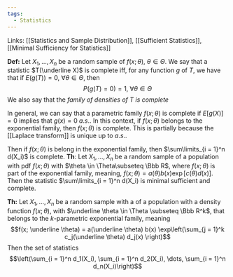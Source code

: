 ```yaml
---
tags:
  - Statistics
---
```

Links: [[Statistics and Sample Distribution]], [[Sufficient Statistics]], [[Minimal Sufficiency for Statistics]]

**Def:** Let $X_1, \dots, X_n$ be a random sample of $f(x;\theta)$, $\theta \in \Theta$. We say that a statistic $T(\underline X)$ is complete iff, for any function $g$ of $T$, we have that if $E(g(T)) = 0$, $\forall \theta \in \Theta$, then $$P(g(T) = 0) = 1, \; \forall \theta \in \Theta$$We also say that the *family of densities of $T$ is complete*

In general, we can say that a parametric family $f(x; \theta)$ is complete if $E[g(X)] = 0$ implies that $g (x) = 0\; a.s.$.  In this context, if $f(x;\theta)$ belongs to the exponential family, then $f(x;\theta)$ is complete. This is partially because the [[Laplace transform]] is unique up to $a.s.$. 

Then if $f(x; \theta)$ is belong in the exponential family, then $\sum\limits_{i  = 1}^n d(X_i)$ is complete. 
**Th**: Let $X_1, \dots, X_n$ be a random sample of a population with pdf $f(x; \theta)$ with $\theta \in \Theta\subseteq \Bbb R$, where $f(x; \theta)$ is part of the exponential family, meaning, $f(x; \theta) = a(\theta)b(x) \exp[c(\theta) d(x)]$. Then the statistic $\sum\limits_{i = 1}^n d(X_i) is minimal sufficient and complete. 

**Th:** Let $X_1, \dots, X_n$ be a random sample with a of a population with a density function $f(x; \theta)$, with $\underline \theta \in  \Theta \subseteq \Bbb R^k$, that belongs to the $k$-parametric exponential family, meaning $$f(x; \underline \theta) = a(\underline \theta) b(x) \exp\left(\sum_{j = 1}^k c_j(\underline \theta) d_j(x) \right)$$
Then the set of statistics $$\left(\sum_{i = 1}^n d_1(X_i), \sum_{i = 1}^n d_2(X_i), \dots, \sum_{i = 1}^n d_n(X_i)\right)$$
